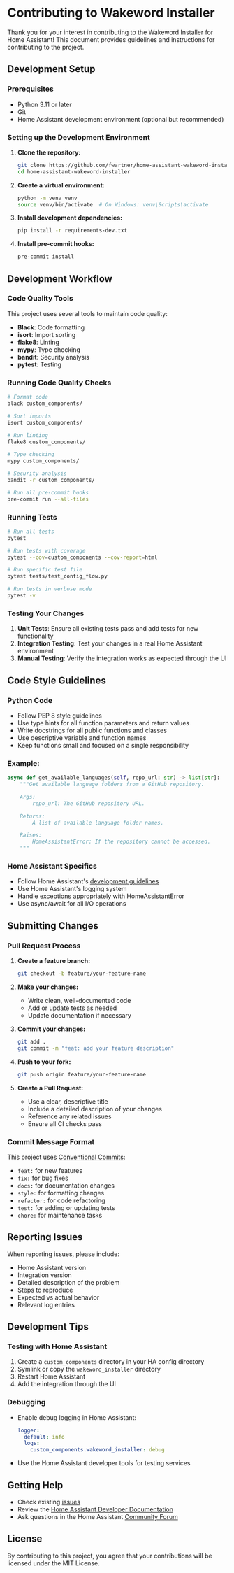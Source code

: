 # Contributing to Wakeword Installer

Thank you for your interest in contributing to the Wakeword Installer for Home Assistant! This document provides guidelines and instructions for contributing to the project.

## Development Setup

### Prerequisites

- Python 3.11 or later
- Git
- Home Assistant development environment (optional but recommended)

### Setting up the Development Environment

1. **Clone the repository:**
   ```bash
   git clone https://github.com/fwartner/home-assistant-wakeword-installer.git
   cd home-assistant-wakeword-installer
   ```

2. **Create a virtual environment:**
   ```bash
   python -m venv venv
   source venv/bin/activate  # On Windows: venv\Scripts\activate
   ```

3. **Install development dependencies:**
   ```bash
   pip install -r requirements-dev.txt
   ```

4. **Install pre-commit hooks:**
   ```bash
   pre-commit install
   ```

## Development Workflow

### Code Quality Tools

This project uses several tools to maintain code quality:

- **Black**: Code formatting
- **isort**: Import sorting
- **flake8**: Linting
- **mypy**: Type checking
- **bandit**: Security analysis
- **pytest**: Testing

### Running Code Quality Checks

```bash
# Format code
black custom_components/

# Sort imports
isort custom_components/

# Run linting
flake8 custom_components/

# Type checking
mypy custom_components/

# Security analysis
bandit -r custom_components/

# Run all pre-commit hooks
pre-commit run --all-files
```

### Running Tests

```bash
# Run all tests
pytest

# Run tests with coverage
pytest --cov=custom_components --cov-report=html

# Run specific test file
pytest tests/test_config_flow.py

# Run tests in verbose mode
pytest -v
```

### Testing Your Changes

1. **Unit Tests**: Ensure all existing tests pass and add tests for new functionality
2. **Integration Testing**: Test your changes in a real Home Assistant environment
3. **Manual Testing**: Verify the integration works as expected through the UI

## Code Style Guidelines

### Python Code

- Follow PEP 8 style guidelines
- Use type hints for all function parameters and return values
- Write docstrings for all public functions and classes
- Use descriptive variable and function names
- Keep functions small and focused on a single responsibility

### Example:

```python
async def get_available_languages(self, repo_url: str) -> list[str]:
    """Get available language folders from a GitHub repository.

    Args:
        repo_url: The GitHub repository URL.

    Returns:
        A list of available language folder names.

    Raises:
        HomeAssistantError: If the repository cannot be accessed.
    """
```

### Home Assistant Specifics

- Follow Home Assistant's [development guidelines](https://developers.home-assistant.io/)
- Use Home Assistant's logging system
- Handle exceptions appropriately with HomeAssistantError
- Use async/await for all I/O operations

## Submitting Changes

### Pull Request Process

1. **Create a feature branch:**
   ```bash
   git checkout -b feature/your-feature-name
   ```

2. **Make your changes:**
   - Write clean, well-documented code
   - Add or update tests as needed
   - Update documentation if necessary

3. **Commit your changes:**
   ```bash
   git add .
   git commit -m "feat: add your feature description"
   ```

4. **Push to your fork:**
   ```bash
   git push origin feature/your-feature-name
   ```

5. **Create a Pull Request:**
   - Use a clear, descriptive title
   - Include a detailed description of your changes
   - Reference any related issues
   - Ensure all CI checks pass

### Commit Message Format

This project uses [Conventional Commits](https://www.conventionalcommits.org/):

- `feat:` for new features
- `fix:` for bug fixes
- `docs:` for documentation changes
- `style:` for formatting changes
- `refactor:` for code refactoring
- `test:` for adding or updating tests
- `chore:` for maintenance tasks

## Reporting Issues

When reporting issues, please include:

- Home Assistant version
- Integration version
- Detailed description of the problem
- Steps to reproduce
- Expected vs actual behavior
- Relevant log entries

## Development Tips

### Testing with Home Assistant

1. Create a `custom_components` directory in your HA config directory
2. Symlink or copy the `wakeword_installer` directory
3. Restart Home Assistant
4. Add the integration through the UI

### Debugging

- Enable debug logging in Home Assistant:
  ```yaml
  logger:
    default: info
    logs:
      custom_components.wakeword_installer: debug
  ```

- Use the Home Assistant developer tools for testing services

## Getting Help

- Check existing [issues](https://github.com/fwartner/home-assistant-wakeword-installer/issues)
- Review the [Home Assistant Developer Documentation](https://developers.home-assistant.io/)
- Ask questions in the Home Assistant [Community Forum](https://community.home-assistant.io/)

## License

By contributing to this project, you agree that your contributions will be licensed under the MIT License.
